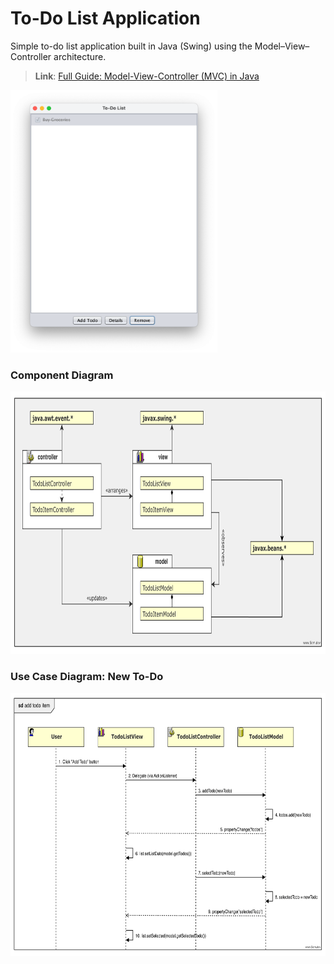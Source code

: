 # To-Do List Application

Simple to-do list application built in Java (Swing) using the Model–View–Controller architecture.

> **Link**: [Full Guide: Model-View-Controller (MVC) in Java](https://sorn.dev/blog/full-guide-model-view-controller-mvc-in-java/)

<img src="mvc_todo_app_screenshot.png" alt="To-Do App Screenshot" height="420"/>

### Component Diagram

<img src="mvc_todo_application_uml_component_diagram.png" alt="MVC To-Do Component Diagram" height="420"/>

### Use Case Diagram: New To-Do

<img src="mvc_todo_application_add_todo_use_case_sequence_diagram.png" alt="MVC To-Do Use Case Diagram" height="420"/>
